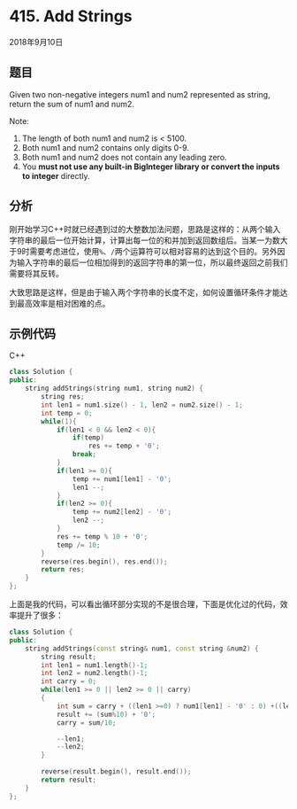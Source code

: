# 415. Add Strings

2018年9月10日

## 题目

Given two non-negative integers num1 and num2 represented as string, return the sum of num1 and num2.

Note:

1. The length of both num1 and num2 is < 5100.
2. Both num1 and num2 contains only digits 0-9.
3. Both num1 and num2 does not contain any leading zero.
4. You **must not use any built-in BigInteger library or convert the inputs to integer** directly.

## 分析

刚开始学习C++时就已经遇到过的大整数加法问题，思路是这样的：从两个输入字符串的最后一位开始计算，计算出每一位的和并加到返回数组后。当某一为数大于9时需要考虑进位，使用``%``、``/``两个运算符可以相对容易的达到这个目的。另外因为输入字符串的最后一位相加得到的返回字符串的第一位，所以最终返回之前我们需要将其反转。

大致思路是这样，但是由于输入两个字符串的长度不定，如何设置循环条件才能达到最高效率是相对困难的点。

## 示例代码

C++

```cpp
class Solution {
public:
    string addStrings(string num1, string num2) {
        string res;
        int len1 = num1.size() - 1, len2 = num2.size() - 1;
        int temp = 0;
        while(1){
            if(len1 < 0 && len2 < 0){
                if(temp)
                    res += temp + '0';
                break;
            }
            if(len1 >= 0){
                temp += num1[len1] - '0';
                len1 --;
            }
            if(len2 >= 0){
                temp += num2[len2] - '0';
                len2 --;
            }
            res += temp % 10 + '0';
            temp /= 10;
        }
        reverse(res.begin(), res.end());
        return res;
    }
};
```

上面是我的代码，可以看出循环部分实现的不是很合理，下面是优化过的代码，效率提升了很多：

```cpp
class Solution {
public:
    string addStrings(const string& num1, const string &num2) {
        string result;
        int len1 = num1.length()-1;
        int len2 = num2.length()-1;
        int carry = 0;
        while(len1 >= 0 || len2 >= 0 || carry)
        {            
            int sum = carry + ((len1 >=0) ? num1[len1] - '0' : 0) +((len2 >= 0) ? num2[len2] - '0' : 0);
            result += (sum%10) + '0';
            carry = sum/10;

            --len1;
            --len2;
        }
        
        reverse(result.begin(), result.end());
        return result;
    }
};
```